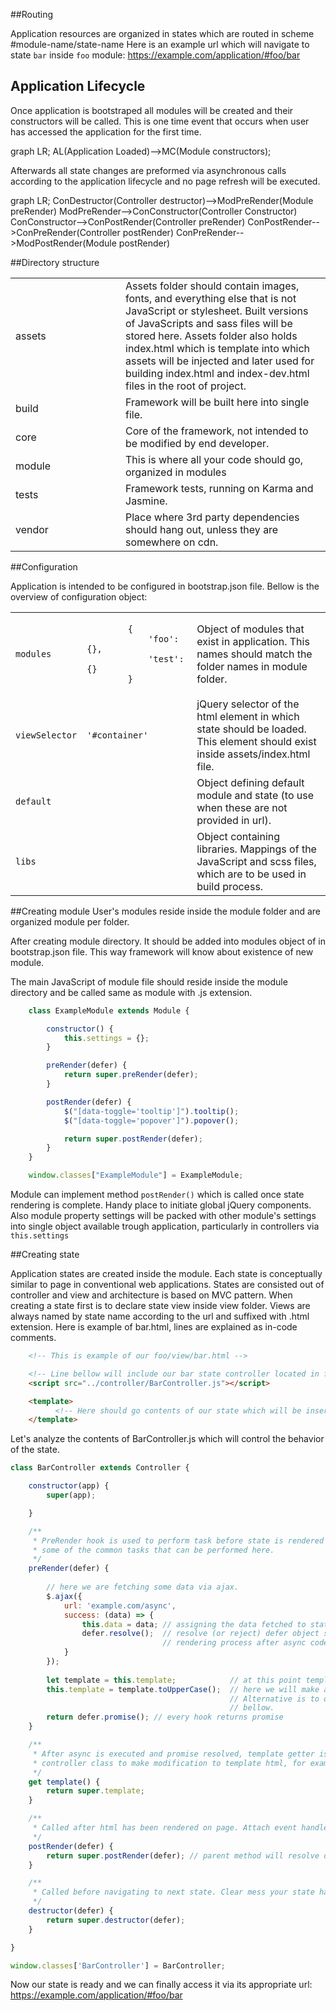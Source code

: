##Routing

Application resources are organized in states which are routed in scheme <span class="url">#module-name/state-name</span>
Here is an example url which will navigate to state <code>bar</code> inside <code>foo</code> module:
<span class="url">https://example.com/application/#foo/bar</span>

## Application Lifecycle

Once application is bootstraped all modules will be created and their constructors will be called.
This is one time event that occurs when user has accessed the application for the first time.

<div class="mermaid">
graph LR;
    AL(Application Loaded)-->MC(Module constructors);
</div>

Afterwards all state changes are preformed via asynchronous calls according to the application lifecycle and no page refresh will be executed.

<div class="mermaid">
graph LR;
    ConDestructor(Controller destructor)-->ModPreRender(Module preRender)
    ModPreRender-->ConConstructor(Controller Constructor)
    ConConstructor-->ConPostRender(Controller preRender)
    ConPostRender-->ConPreRender(Controller postRender)
    ConPreRender-->ModPostRender(Module postRender)
</div>

##Directory structure
<table class="table">
    <tbody>
    <tr>
        <td width="160px"><i class="fa fa-folder-open" aria-hidden="true"></i> assets</td>
        <td>Assets folder should contain images, fonts, and everything else that is not JavaScript or
            stylesheet.
            Built versions of JavaScripts and sass files will be stored here. Assets folder also holds
            index.html which
            is template into which assets will be injected and later used for building index.html and
            index-dev.html files
            in the root of project.
        </td>
    </tr>
    <tr>
        <td><i class="fa fa-folder-open" aria-hidden="true"></i> build</td>
        <td>Framework will be built here into single file.</td>
    </tr>
    <tr>
        <td><i class="fa fa-folder-open" aria-hidden="true"></i> core</td>
        <td>Core of the framework, not intended to be modified by end developer.</td>
    </tr>
    <tr>
        <td><i class="fa fa-folder-open" aria-hidden="true"></i> module</td>
        <td>This is where all your code should go, organized in modules</td>
    </tr>
    <tr>
        <td><i class="fa fa-folder-open" aria-hidden="true"></i> tests</td>
        <td>Framework tests, running on Karma and Jasmine.</td>
    </tr>
    <tr>
        <td><i class="fa fa-folder-open" aria-hidden="true"></i> vendor</td>
        <td>Place where 3rd party dependencies should hang out, unless they are somewhere on cdn.</td>
    </tr>
    </tbody>
</table>

##Configuration

Application is intended to be configured in <span class="file">bootstrap.json</span> file. Bellow is the overview of configuration object:

<table class="table">
    <tbody>
    <tr>
        <td><code>modules</code></td>
        <td width="160px"><code>
        {
            'foo': {}, 
            'test': {}
        }
        </code></td>
        <td>Object of modules that exist in application. This names should match the folder names in module
            folder.
        </td>
    </tr>
    <tr>
        <td><code>viewSelector</code></td>
        <td><code>'#container'</code></td>
        <td>jQuery selector of the html element in which state should be loaded. This element should exist
            inside assets/index.html file.
        </td>
    </tr>
    <tr>
        <td><code>default</code></td>
        <td></td>
        <td>Object defining default module and state (to use when these are not provided in url).</td>
    </tr>
    <tr>
        <td><code>libs</code></td>
        <td></td>
        <td>Object containing libraries. Mappings of the JavaScript and scss files, which are to be used in
            build process.
        </td>
    </tr>
    </tbody>
</table>

##Creating module
User's modules reside inside the <span class="folder">module</span> folder and are organized module per folder.


After creating module directory. It should be added into modules object of in <span class="file">bootstrap.json</span> file.
This way framework will know about existence of new module.

The main JavaScript of module file should reside inside the module directory and be called same as module
with <span class="text-muted">.js</span> extension.


```javascript
    class ExampleModule extends Module {

        constructor() {
            this.settings = {};
        }

        preRender(defer) {
            return super.preRender(defer);
        }

        postRender(defer) {
            $("[data-toggle='tooltip']").tooltip();
            $("[data-toggle='popover']").popover();

            return super.postRender(defer);
        }
    }

    window.classes["ExampleModule"] = ExampleModule;

```

Module can implement method <code>postRender()</code> which is called once state rendering is complete.
Handy place to
initiate global jQuery components. Also module property settings will be packed with other module's settings
into single object available trough application, particularly in controllers via <code>this.settings</code>

##Creating state

Application states are created inside the module. Each state is conceptually similar to page in conventional
web applications. States are consisted out of controller and view and architecture is based on MVC pattern.
When creating a state first is to declare state view inside <span class="folder">view</span> folder. Views
are always named by state name according to the url and suffixed with <span class="file">.html</span>
extension.
Here is example of bar.html, lines are explained as in-code comments.

```html
    <!-- This is example of our foo/view/bar.html -->

    <!-- Line bellow will include our bar state controller located in foo module (foo/controller/BarController.js) -->
    <script src="../controller/BarController.js"></script>

    <template>
          <!-- Here should go contents of our state which will be inserted in element defined in viewSelector -->
    </template>
```

<p>Let's analyze the contents of <span class="file">BarController.js</span> which will control the behavior of the state.</p>

```javascript
class BarController extends Controller {

    constructor(app) {
        super(app);

    }

    /**
     * PreRender hook is used to perform task before state is rendered to application. Code bellow shows
     * some of the common tasks that can be performed here.
     */
    preRender(defer) {
    
        // here we are fetching some data via ajax.
        $.ajax({
            url: 'example.com/async',
            success: (data) => {
                this.data = data; // assigning the data fetched to state controller property.
                defer.resolve();  // resolve (or reject) defer object so we can continue 
                                  // rendering process after async code is finished.
            }
        });
        
        let template = this.template;            // at this point template is already fetched and it could be processed
        this.template = template.toUpperCase();  // here we will make all letters in template look like someone is shouting. 
                                                 // Alternative is to override template getter which is shown in method
                                                 // bellow.
        return defer.promise(); // every hook returns promise
    }

    /**
     * After async is executed and promise resolved, template getter is being called. We can override it in our
     * controller class to make modification to template html, for example replace placeholders with Handlebars.js
     */
    get template() {
        return super.template;
    }

    /**
     * Called after html has been rendered on page. Attach event handlers here.
     */
    postRender(defer) {
        return super.postRender(defer); // parent method will resolve defered object.
    }

    /**
     * Called before navigating to next state. Clear mess your state has made here.
     */
    destructor(defer) {
        return super.destructor(defer);
    }

}

window.classes['BarController'] = BarController;
```

Now our state is ready and we can finally access it via its appropriate url: <span class="url">https://example.com/application/#foo/bar</span>

